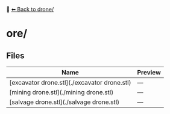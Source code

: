 📁 [⬅ Back to drone/](../README.md)

# ore/

## Files

| Name | Preview |
|------|---------|
| [excavator drone.stl](./excavator drone.stl) | — |
| [mining drone.stl](./mining drone.stl) | — |
| [salvage drone.stl](./salvage drone.stl) | — |